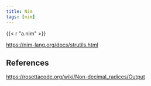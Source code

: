 ```yaml
---
title: Nim
tags: [nim]
---
```


{{< r "a.nim" >}}

<https://nim-lang.org/docs/strutils.html>

## References

<https://rosettacode.org/wiki/Non-decimal_radices/Output>
